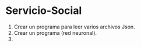 # Servicio-Social

1. Crear un programa para leer varios archivos Json.
2. Crear un programa (red neuronal).
3. 
